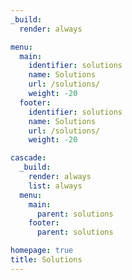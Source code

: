 ```yaml
---
_build:
  render: always

menu:
  main:
    identifier: solutions
    name: Solutions
    url: /solutions/
    weight: -20
  footer:
    identifier: solutions
    name: Solutions
    url: /solutions/
    weight: -20

cascade:
  _build:
    render: always
    list: always
  menu:
    main:
      parent: solutions
    footer:
      parent: solutions

homepage: true
title: Solutions
---
```


